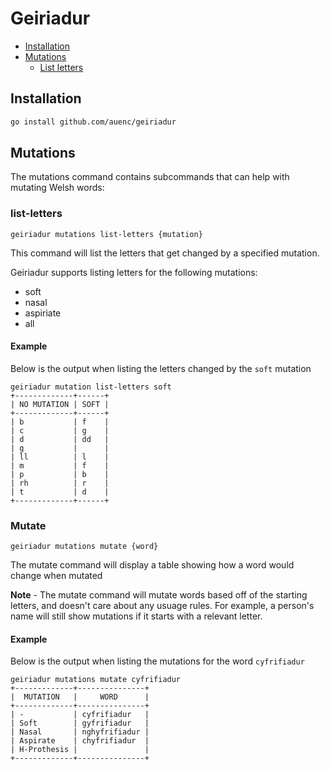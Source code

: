 # Geiriadur

- [Installation](#installation)
- [Mutations](#mutations)
  - [List letters](#list-letters)

## Installation

```bash
go install github.com/auenc/geiriadur
```

## Mutations

The mutations command contains subcommands that can help with mutating Welsh words:

### list-letters

```
geiriadur mutations list-letters {mutation}
```

This command will list the letters that get changed by a specified mutation.

Geiriadur supports listing letters for the following mutations:

- soft
- nasal
- aspiriate
- all

#### Example

Below is the output when listing the letters changed by the `soft` mutation

```
geiriadur mutation list-letters soft
+-------------+------+
| NO MUTATION | SOFT |
+-------------+------+
| b           | f    |
| c           | g    |
| d           | dd   |
| g           |      |
| ll          | l    |
| m           | f    |
| p           | b    |
| rh          | r    |
| t           | d    |
+-------------+------+
```

### Mutate

```
geiriadur mutations mutate {word}
```

The mutate command will display a table showing how a word would change when mutated

**Note** - The mutate command will mutate words based off of the starting letters, and doesn't care about any usuage rules. For example, a person's name will still show mutations if it starts with a relevant letter.

#### Example

Below is the output when listing the mutations for the word `cyfrifiadur`

```
geiriadur mutations mutate cyfrifiadur
+-------------+---------------+
|  MUTATION   |     WORD      |
+-------------+---------------+
| -           | cyfrifiadur   |
| Soft        | gyfrifiadur   |
| Nasal       | nghyfrifiadur |
| Aspirate    | chyfrifiadur  |
| H-Prothesis |               |
+-------------+---------------+
```

